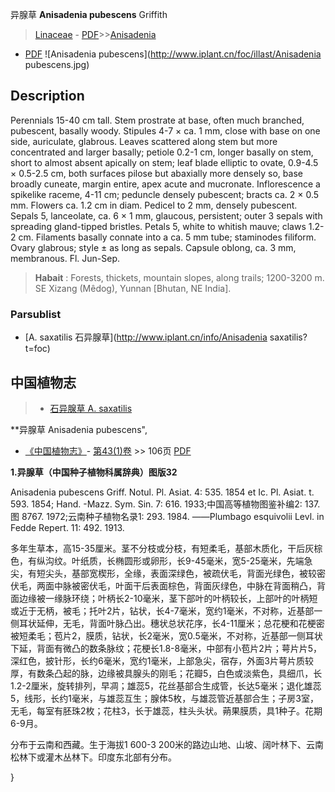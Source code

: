 异腺草  **Anisadenia pubescens** Griffith

> [Linaceae](http://www.iplant.cn/info/Linaceae?t=foc) - [PDF](http://www.iplant.cn/foc/pdf/Linaceae.pdf)>>[Anisadenia](http://www.iplant.cn/info/Anisadenia?t=foc)
 - [PDF](http://www.iplant.cn/foc/pdf/Anisadenia.pdf)
![Anisadenia pubescens](http://www.iplant.cn/foc/illast/Anisadenia pubescens.jpg)

## Description

Perennials 15-40 cm tall. Stem prostrate at base, often much branched, pubescent, basally woody. Stipules 4-7 × ca. 1 mm, close with base on one side, auriculate, glabrous. Leaves scattered along stem but more concentrated and larger basally; petiole 0.2-1 cm, longer basally on stem, short to almost absent apically on stem; leaf blade elliptic to ovate, 0.9-4.5 × 0.5-2.5 cm, both surfaces pilose but abaxially more densely so, base broadly cuneate, margin entire, apex acute and mucronate. Inflorescence a spikelike raceme, 4-11 cm; peduncle densely pubescent; bracts ca. 2 × 0.5 mm. Flowers ca. 1.2 cm in diam. Pedicel to 2 mm, densely pubescent. Sepals 5, lanceolate, ca. 6 × 1 mm, glaucous, persistent; outer 3 sepals with spreading gland-tipped bristles. Petals 5, white to whitish mauve; claws 1.2-2 cm. Filaments basally connate into a ca. 5 mm tube; staminodes filiform. Ovary glabrous; style ± as long as sepals. Capsule oblong, ca. 3 mm, membranous. Fl. Jun-Sep.


> **Habait** : 
> Forests, thickets, mountain slopes, along trails; 1200-3200 m. SE Xizang (Mêdog), Yunnan [Bhutan, NE India].

### Parsublist

* [A.  saxatilis  石异腺草](http://www.iplant.cn/info/Anisadenia saxatilis?t=foc)

## 中国植物志

> * [石异腺草  A.  saxatilis](Anisadenia-saxatilis-石异腺草.md)


**异腺草 Anisadenia pubescens",

* [《中国植物志》](http://www.iplant.cn/frps)- [第43(1)卷](http://www.iplant.cn/frps/vol/43(1)) >> 106页 [PDF](http://www.iplant.cn/frps/pdf/43(1)/106a.PDF)


**1.异腺草（中国种子植物科属辞典）图版32**

Anisadenia pubescens Griff. Notul. Pl. Asiat. 4: 535. 1854 et Ic. Pl. Asiat. t. 593. 1854; Hand. -Mazz. Sym. Sin. 7: 616. 1933;中国高等植物图鉴补编2: 137. 图 8767. 1972;云南种子植物名录1: 293. 1984. ——Plumbago esquivolii Levl. in Fedde Repert. 11: 492. 1913.

多年生草本，高15-35厘米。茎不分枝或分枝，有短柔毛，基部木质化，干后灰棕色，有纵沟纹。叶纸质，长椭圆形或卵形，长9-45毫米，宽5-25毫米，先端急尖，有短尖头，基部宽楔形，全缘，表面深绿色，被疏伏毛，背面光绿色，被较密伏毛，两面中脉被密伏毛，叶面干后表面棕色，背面灰绿色，中脉在背面稍凸，背面边缘被一缘脉环绕；叶柄长2-10毫米，茎下部叶的叶柄较长，上部叶的叶柄短或近于无柄，被毛；托叶2片，钻状，长4-7毫米，宽约1毫米，不对称，近基部一侧耳状延伸，无毛，背面叶脉凸出。穗状总状花序，长4-11厘米；总花梗和花梗密被短柔毛；苞片2，膜质，钻状，长2毫米，宽0.5毫米，不对称，近基部一侧耳状下延，背面有微凸的数条脉纹；花梗长1.8-8毫米，中部有小苞片2片；萼片片5，深红色，披针形，长约6毫米，宽约1毫米，上部急尖，宿存，外面3片萼片质较厚，有数条凸起的脉，边缘被具腺头的刚毛；花瓣5，白色或淡紫色，具细爪，长1.2-2厘米，旋转排列，早凋；雄蕊5，花丝基部合生成管，长达5毫米；退化雄蕊5，线形，长约1毫米，与雄蕊互生；腺体5枚，与雄蕊管近基部合生；子房3室，无毛，每室有胚珠2枚；花柱3，长于雄蕊，柱头头状。蒴果膜质，具1种子。花期6-9月。

分布于云南和西藏。生于海拔1 600-3 200米的路边山地、山坡、阔叶林下、云南松林下或灌木丛林下。印度东北部有分布。

}